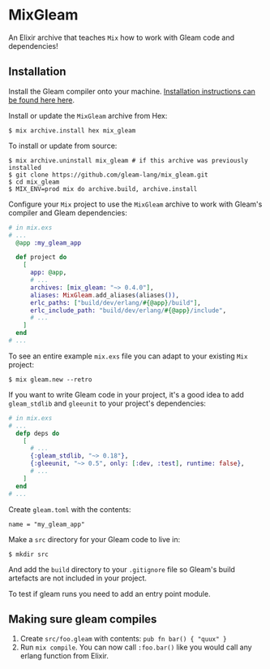 # MixGleam

An Elixir archive that teaches `Mix` how to work with Gleam code and
dependencies!

## Installation

Install the Gleam compiler onto your machine. [Installation instructions can
be found here here](https://gleam.run/getting-started/installing-gleam.html).

Install or update the `MixGleam` archive from Hex:

```shell
$ mix archive.install hex mix_gleam
```

To install or update from source:

```shell
$ mix archive.uninstall mix_gleam # if this archive was previously installed
$ git clone https://github.com/gleam-lang/mix_gleam.git
$ cd mix_gleam
$ MIX_ENV=prod mix do archive.build, archive.install
```

Configure your `Mix` project to use the `MixGleam` archive to work with Gleam's
compiler and Gleam dependencies:

```elixir
# in mix.exs
# ...
  @app :my_gleam_app

  def project do
    [
      app: @app,
      # ...
      archives: [mix_gleam: "~> 0.4.0"],
      aliases: MixGleam.add_aliases(aliases()),
      erlc_paths: ["build/dev/erlang/#{@app}/build"],
      erlc_include_path: "build/dev/erlang/#{@app}/include",
      # ...
    ]
  end
# ...
```

To see an entire example `mix.exs` file you can adapt to your existing `Mix`
project:

```shell
$ mix gleam.new --retro
```

If you want to write Gleam code in your project, it's a good idea to add
`gleam_stdlib` and `gleeunit` to your project's dependencies:

```elixir
# in mix.exs
# ...
  defp deps do
    [
      # ...
      {:gleam_stdlib, "~> 0.18"},
      {:gleeunit, "~> 0.5", only: [:dev, :test], runtime: false},
      # ...
    ]
  end
# ...
```

Create `gleam.toml` with the contents:

```
name = "my_gleam_app"
```

Make a `src` directory for your Gleam code to live in:

```shell
$ mkdir src
```

And add the `build` directory to your `.gitignore` file so Gleam's build
artefacts are not included in your project.

To test if gleam runs you need to add an entry point module.

## Making sure gleam compiles

1. Create `src/foo.gleam` with contents: `pub fn bar() { "quux" }`
3. Run `mix compile`. You can now call `:foo.bar()` like you would call any erlang function from Elixir.
